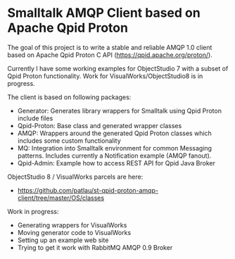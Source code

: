 Smalltalk AMQP Client based on Apache Qpid Proton
=================================================

The goal of this project is to write a stable and reliable AMQP 1.0 client based on 
Apache Qpid Proton C API (https://qpid.apache.org/proton/).

Currently I have some working examples for ObjectStudio 7 with a subset of Qpid Proton functionality.
Work for VisualWorks/ObjectStudio8 is in progress.

The client is based on following packages:
- Generator: Generates library wrappers for Smalltalk using Qpid Proton include files
- Qpid-Proton: Base class and generated wrapper classes
- AMQP: Wrappers around the generated Qpid Proton classes which includes some custom functionality
- MQ: Integration into Smalltalk environment for common Messaging patterns. Includes currently a Notification example (AMQP fanout).
- Qpid-Admin: Example how to access REST API for Qpid Java Broker

ObjectStudio 8 / VisualWorks parcels are here:
- https://github.com/patlau/st-qpid-proton-amqp-client/tree/master/OS/classes

Work in progress:
- Generating wrappers for VisualWorks
- Moving generator code to VisualWorks
- Setting up an example web site
- Trying to get it work with RabbitMQ AMQP 0.9 Broker
